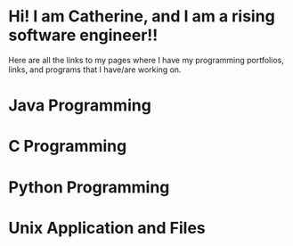# Hi! I am Catherine, and I am a rising **software engineer**!!

Here are all the links to my pages where I have my programming portfolios, links, and programs that I have/are working on.


# Java Programming

# C Programming

# Python Programming

# Unix Application and Files
